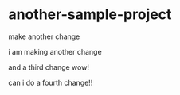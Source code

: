 # another-sample-project

make another change

i am making another change

and a third change wow!

can i do a fourth change!!
